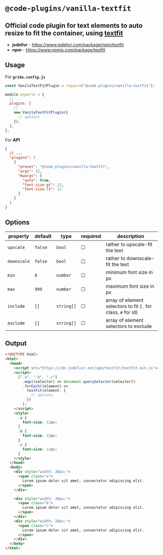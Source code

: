# `@code-plugins/vanilla-textfit`

## Official code plugin for text elements to auto resize to fit the container, using [textfit](https://github.com/STRML/textFit)

- **jsdelivr** - https://www.jsdelivr.com/package/npm/textfit
- **npm** - https://www.npmjs.com/package/textfit

## Usage

For **`grida.config.js`**

```js
const VanilaTextFitPlugin = require("@code-plugins/vanilla-textfit");

module.exports = {
  // ...
  plugins: [
    // ...
    new VanilaTextFitPlugin({
      // options
    }),
  ],
};
```

For **API**

```json
{
  // ...
  "plugins": [
    {
      "preset": "@code-plugins/vanilla-textfit",
      "args": [],
      "kwargs": {
        "auto": true,
        "font-size-gt": 32,
        "font-size-lt": 12
      }
    }
  ]
}
```

## Options

| property    | default | type       | required | description                                                   |
| ----------- | ------- | ---------- | -------- | ------------------------------------------------------------- |
| `upscale`   | `false` | `bool`     | ☐        | rather to upscale-fit the text                                |
| `downscale` | `false` | `bool`     | ☐        | rather to downscale-fit the text                              |
| `min`       | `6`     | `number`   | ☐        | minimum font size in px                                       |
| `max`       | `999`   | `number`   | ☐        | maximum font size in px                                       |
| `include`   | `[]`    | `string[]` | ☐        | array of element selectors to fit (`.` for class, `#` for id) |
| `exclude`   | `[]`    | `string[]` | ☐        | array of element selectors to exclude                         |

## Output

```html
<!DOCTYPE html>
<html>
  <head>
    <script src="https://cdn.jsdelivr.net/npm/textfit/textFit.min.js"></script>
    <script>
      [".a", ".b", ".c"]
        .map((selector) => document.querySelector(selector))
        .forEach((element) =>
          textFit(element, {
            // options
          })
        );
    </script>
    <style>
      .a {
        font-size: 12px;
      }
      .b {
        font-size: 32px;
      }
      .c {
        font-size: 12px;
      }
    </style>
  </head>
  <body>
    <div style="width: 20px;">
      <span class="a">
        Lorem ipsum dolor sit amet, consectetur adipiscing elit.
      </span>
    </div>

    <div style="width: 20px;">
      <span class="b">
        Lorem ipsum dolor sit amet, consectetur adipiscing elit.
      </span>
    </div>
    <div style="width: 20px;">
      <span class="c">
        Lorem ipsum dolor sit amet, consectetur adipiscing elit.
      </span>
    </div>
  </body>
</html>
```
